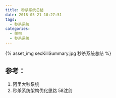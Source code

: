 ```yaml
---
title: 秒杀系统总结
date: 2018-05-21 10:27:51
tags:
  - 秒杀系统
categories: 
  - 架构
  - 秒杀系统   
---
```


{% asset_img secKillSummary.jpg  秒杀系统总结 %}

## 参考：

1. 阿里大秒系统
2. 秒杀系统架构优化思路 58沈剑


